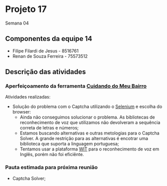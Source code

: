# Projeto 17

Semana 04

## Componentes da equipe 14

* Filipe Filardi de Jesus - 8516761
* Renan de Souza Ferreira - 75573512

## Descrição das atividades

### Aperfeiçoamento da ferramenta [Cuidando do Meu Bairro](https://cuidando.vc/)

Atividades realizadas:
* Solução do problema com o Captcha utilizando o [Selenium](http://www.seleniumhq.org/) e escolha do browser:
   * Ainda não conseguimos solucionar o problema. As bibliotecas de reconhecimento de voz que utilizamos não devolveram a sequência correta de letras e números;
   * Estamos buscando alternativas e outras metologias para o Captcha Solver. A grande restrição para as alternativas é encotrar uma biblioteca que suporta a linguagem portuguesa;
   * Tentamos usar a plataforma [WIT](https://wit.ai/) para o reconhecimento de voz em Inglês, porém não foi eficiênte.  

### Pauta estimada para próxima reunião

* Captcha Solver;
